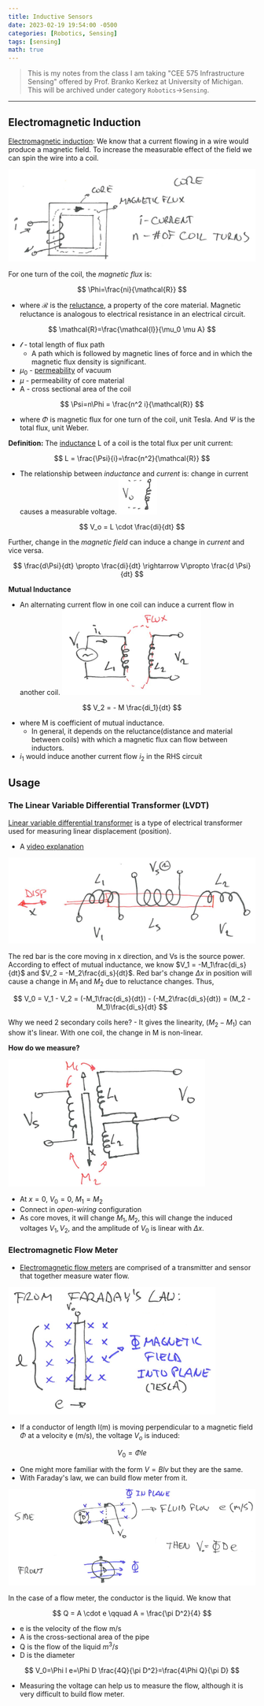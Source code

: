```yaml
---
title: Inductive Sensors
date: 2023-02-19 19:54:00 -0500
categories: [Robotics, Sensing]
tags: [sensing] 
math: true
---
```


> This is my notes from the class I am taking "CEE 575 Infrastructure Sensing" offered by Prof. Branko Kerkez at University of Michigan. This will be archived under category `Robotics`->`Sensing`.

---

## Electromagnetic Induction

[Electromagnetic induction](https://en.wikipedia.org/wiki/Electromagnetic_induction): We know that a current flowing in a wire would produce a magnetic field. To increase the measurable effect of the field we can spin the wire into a coil.

![](/assets/figures/2023-images/2023-02-19-inductive-sensors/01.png)

For one turn of the coil, the *magnetic flux* is:

$$
\Phi=\frac{ni}{\mathcal{R}}
$$

- where $\mathcal{R}$ is the [reluctance](https://en.wikipedia.org/wiki/Magnetic_reluctance), a property of the core material. Magnetic reluctance is analogous to electrical resistance in an electrical circuit.

$$
\mathcal{R}=\frac{\mathcal{l}}{\mu_0 \mu A}
$$

- $\mathcal{l}$ - total length of flux path
  - A path which is followed by magnetic lines of force and in which the magnetic flux density is significant.
- $\mu_0$ - [permeability](https://en.wikipedia.org/wiki/Permeability_(electromagnetism)) of vacuum
- $\mu$ - permeability of core material
- A - cross sectional area of the coil

$$
\Psi=n\Phi = \frac{n^2 i}{\mathcal{R}}
$$

- where $\Phi$ is magnetic flux for one turn of the coil, unit Tesla. And $\Psi$ is the total flux, unit Weber.

**Definition:** The [inductance](https://en.wikipedia.org/wiki/Inductance) L of a coil is the total flux per unit current:

$$
L = \frac{\Psi}{i}=\frac{n^2}{\mathcal{R}}
$$

- The relationship between *inductance* and *current* is: change in current causes a measurable voltage.
![](/assets/figures/2023-images/2023-02-19-inductive-sensors/02.png)  

$$
V_o = L \cdot \frac{di}{dt}
$$

Further, change in the *magnetic field* can induce a change in *current* and vice versa.

$$
\frac{d\Psi}{dt} \propto  \frac{di}{dt} \rightarrow V\propto  \frac{d \Psi}{dt}
$$

**Mutual Inductance**
- An alternating current flow in one coil can induce a current flow in another coil.
![](/assets/figures/2023-images/2023-02-19-inductive-sensors/03.png) 

$$
V_2 = - M \frac{di_1}{dt}
$$

- where M is coefficient of mutual inductance.
  - In general, it depends on the reluctance(distance and material between coils) with which a magnetic flux can flow between inductors. 
- $i_1$ would induce another current flow $i_2$ in the RHS circuit

## Usage
### The Linear Variable Differential Transformer (LVDT)

[Linear variable differential transformer](https://en.wikipedia.org/wiki/Linear_variable_differential_transformer) is a type of electrical transformer used for measuring linear displacement (position).
- A [video explanation](https://www.youtube.com/watch?v=E-kDsP0wq6w)

![](/assets/figures/2023-images/2023-02-19-inductive-sensors/04.png) 

The red bar is the core moving in x direction, and Vs is the source power. According to effect of mutual inductance, we know $V_1 = -M_1\frac{di_s}{dt}$ and $V_2 = -M_2\frac{di_s}{dt}$. Red bar's change $\Delta x$ in position will cause a change in $M_1$ and $M_2$ due to reluctance changes. Thus,

$$
V_0 = V_1 - V_2 = (-M_1\frac{di_s}{dt}) - (-M_2\frac{di_s}{dt}) = (M_2 - M_1)\frac{di_s}{dt}
$$

Why we need 2 secondary coils here? - It gives the linearity, ($M_2-M_1$) can show it's linear. With one coil, the change in M is non-linear.

**How do we measure?**

![](/assets/figures/2023-images/2023-02-19-inductive-sensors/05.png) 
- At $x=0$, $V_0=0$, $M_1=M_2$
- Connect in *open-wiring* configuration
- As core moves, it will change $M_1, M_2$, this will change the induced voltages $V_1, V_2$, and the amplitude of $V_0$ is linear with $\Delta x$.

### Electromagnetic Flow Meter
- [Electromagnetic flow meters](https://www.emerson.com/en-us/automation/measurement-instrumentation/flow-measurement/about-magnetic) are comprised of a transmitter and sensor that together measure water flow. 

![](/assets/figures/2023-images/2023-02-19-inductive-sensors/06.png) 
- If a conductor of length l(m) is moving perpendicular to a magnetic field $\Phi$ at a velocity e (m/s), the voltage $V_o$ is induced: 

$$
V_0=\Phi l e
$$

- One might more familiar with the form $V = Blv$ but they are the same.
- With Faraday's law, we can build flow meter from it.

![](/assets/figures/2023-images/2023-02-19-inductive-sensors/07.png) 


In the case of a flow meter, the conductor is the liquid. We know that 

$$
  Q = A \cdot e \qquad A = \frac{\pi D^2}{4}
$$

- e is the velocity of the flow m/s
- A is the cross-sectional area of the pipe
- Q is the flow of the liquid $m^3/s$
- D is the diameter

$$
V_0=\Phi l e=\Phi D \frac{4Q}{\pi D^2}=\frac{4\Phi Q}{\pi D}
$$

- Measuring the voltage can help us to measure the flow, although it is very difficult to build flow meter.